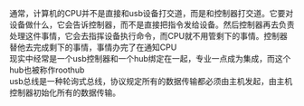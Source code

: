 通常，计算机的CPU并不是直接和usb设备打交道，而是和控制器打交道。它要对设备做什么，它会告诉控制器，而不是直接把指令发给设备。然后控制器再去负责处理这件事情，它会去指挥设备执行命令，而CPU就不用管剩下的事情。控制器替他去完成剩下的事情，事情办完了在通知CPU   
现实中经常是一个usb控制器和一个hub绑定在一起，专业一点成为集成，而这个hub也被称作roothub    
usb总线是一种轮询式总线，协议规定所有的数据传输都必须由主机发起，由主机控制器初始化所有的数据传输。
